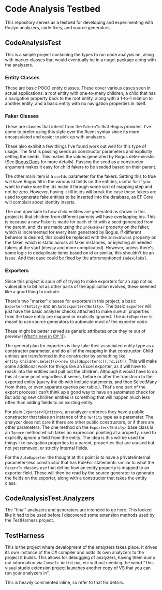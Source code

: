 # Code Analysis Testbed

This repository serves as a testbed for developing and experimenting with Roslyn analyzers, code fixes, and source generators.

## CodeAnalysisTest

This is a simple project containing the types to run code analysis on, along with marker classes that would eventually be in a nuget package along with the analyzers. 

### Entity Classes

These are basic POCO entity classes. These cover various cases seen in actual applications: a root entity with one-to-many children, a child that has a navigation property back to the root entity, along with a 1-to-1 relation to another entity, and a basic entity with no navigation properties in itself.

### Faker Classes

These are classes that inherit from the `Faker<T>` that Bogus provides. I've come to prefer using this style over the fluent syntax since its more encapsulated and easier to pick up with analyzers.

These also exhibit a few things I've found work out well for this type of usage. The first is passing seeds as constructor parameters and explicitly setting the seeds. This makes the values generated by Bogus deterministic (See [Bogus Docs](https://github.com/bchavez/Bogus#using-local-seed-determinism) for more details). Passing the seed as a constructor argument makes it easy for child fakers to be seeded based on their parent. 

The other main item is a `useIds` parameter for the fakers. Setting this to true will have Bogus fill in the various Id fields on the entities, useful for if you want to make sure the Ids make it through some sort of mapping step and not be zero. However, having it fill in ids will break the case these fakers are used to generate fake entities to be inserted into the database, as EF Core will complain about identity inserts. 

The one downside to how child entities are generated as shown in this project is that children from different parents will have overlapping ids. This is because a new Faker is made for each child with a seed generated from the parent, and ids are made using the `IndexFaker` property on the faker, which is incremented for every item generated by Bogus. If different behavior is desired, this could be replaced with the `IndexGlobal` property on the faker, which is static across all faker instances, or injecting all needed fakers at the start (messy and more complicated). However, unless there's some logic to deduplicate items based on id or similar, this shouldn't be an issue. And that case could be fixed by the aforementioned `IndexGlobal`.

### Exporters

Since this project is spun off of trying to make exporters for an app not as vulnerable to bit rot as other parts of the application evolves, these seemed like a good thing to include.

There's two "marker" classes for exporters in this project, a basic `Exporter<TEntity>` and an `AutoExporter<TEntity>`. The basic `Exporter` will just have the basic analyzer checks attached to make sure all properties from the base entity are mapped or explicitly ignored. The `AutoExporter` is meant to use source generators to automate most of the exporter code.

These might be better served as generic attributes once they're out of preview ([What's new in C# 11](https://docs.microsoft.com/en-us/dotnet/csharp/whats-new/csharp-11#generic-attributes)).

The general plan for exporters is they take their associated entity type as a constructor parameter, and do all of the mapping in that constructor. Child entities are transformed in the constructor by something like `entity.Children.Select(c=>new ChildExporter(c)).ToList()`. This will make some additional work for things like an Excel exporter, as it will have to reach into the entities and pull out the children. Although it would have to do this at some point regardless it seems, before or after the transform to the exported entity (query the db with Include statements, and then SelectMany from there, or even separate queries per table.). That's one part of the export process I can't think up a good way to have an automated check for. But adding new children entities is something that will happen much less often than adding fields to an existing entity.

For plain `Exporter<TEntity>`s, an analyzer enforces they have a public constructor that takes an instance of the `TEntity` type as a parameter. The analyzer does not care if there are other public constructors, or if there are other parameters. The one method on the `Exporter<TEntity>` base class is an `Ignore` method which takes an expression pointing at a property, used to explicitly ignore a field from the entity. The idea is this will be used for things like navigation properties to a parent, properties that are unused but not yet removed, or strictly internal fields.

For the `AutoExporter` the thought at this point is to have a private/internal parameter-less constructor that has RuleFor statements similar to what the `Faker<T>` classes use that define how an entity property is mapped to an exporter field. These will then be read by the source generator to generate the fields on the exporter, along with a constructor that takes the entity class.

## CodeAnalysisTest.Analyzers

The "final" analyzers and generators are intended to go here. This looked like it had to be used before I discovered some extension methods used by the TestHarness project. 

## TestHarness

This is the project where development of the analyzers takes place. It drives its own instance of the C# compiler and adds its own analyzers to the project it builds. This allows for debugging of analyzers, having them dump out information via `Console.WriteLine`, etc without needing the weird "This visual studio extension project launches another copy of VS that you can run your analyzers in". 

This is heavily commented inline, so refer to that for details.